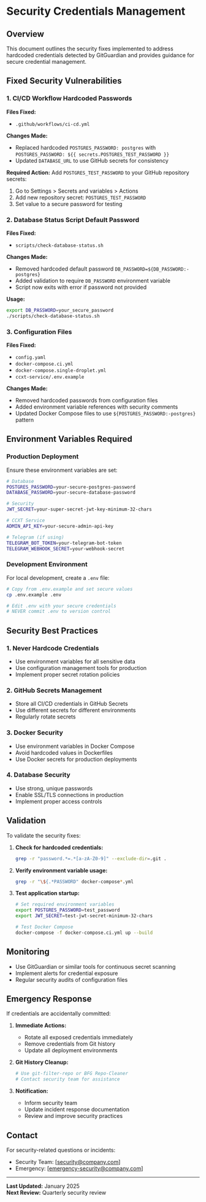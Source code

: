 # Security Credentials Management

## Overview

This document outlines the security fixes implemented to address hardcoded credentials detected by GitGuardian and provides guidance for secure credential management.

## Fixed Security Vulnerabilities

### 1. CI/CD Workflow Hardcoded Passwords

**Files Fixed:**
- `.github/workflows/ci-cd.yml`

**Changes Made:**
- Replaced hardcoded `POSTGRES_PASSWORD: postgres` with `POSTGRES_PASSWORD: ${{ secrets.POSTGRES_TEST_PASSWORD }}`
- Updated `DATABASE_URL` to use GitHub secrets for consistency

**Required Action:**
Add `POSTGRES_TEST_PASSWORD` to your GitHub repository secrets:
1. Go to Settings > Secrets and variables > Actions
2. Add new repository secret: `POSTGRES_TEST_PASSWORD`
3. Set value to a secure password for testing

### 2. Database Status Script Default Password

**Files Fixed:**
- `scripts/check-database-status.sh`

**Changes Made:**
- Removed hardcoded default password `DB_PASSWORD=${DB_PASSWORD:-postgres}`
- Added validation to require `DB_PASSWORD` environment variable
- Script now exits with error if password not provided

**Usage:**
```bash
export DB_PASSWORD=your_secure_password
./scripts/check-database-status.sh
```

### 3. Configuration Files

**Files Fixed:**
- `config.yaml`
- `docker-compose.ci.yml`
- `docker-compose.single-droplet.yml`
- `ccxt-service/.env.example`

**Changes Made:**
- Removed hardcoded passwords from configuration files
- Added environment variable references with security comments
- Updated Docker Compose files to use `${POSTGRES_PASSWORD:-postgres}` pattern

## Environment Variables Required

### Production Deployment

Ensure these environment variables are set:

```bash
# Database
POSTGRES_PASSWORD=your-secure-postgres-password
DATABASE_PASSWORD=your-secure-database-password

# Security
JWT_SECRET=your-super-secret-jwt-key-minimum-32-chars

# CCXT Service
ADMIN_API_KEY=your-secure-admin-api-key

# Telegram (if using)
TELEGRAM_BOT_TOKEN=your-telegram-bot-token
TELEGRAM_WEBHOOK_SECRET=your-webhook-secret
```

### Development Environment

For local development, create a `.env` file:

```bash
# Copy from .env.example and set secure values
cp .env.example .env

# Edit .env with your secure credentials
# NEVER commit .env to version control
```

## Security Best Practices

### 1. Never Hardcode Credentials
- Use environment variables for all sensitive data
- Use configuration management tools for production
- Implement proper secret rotation policies

### 2. GitHub Secrets Management
- Store all CI/CD credentials in GitHub Secrets
- Use different secrets for different environments
- Regularly rotate secrets

### 3. Docker Security
- Use environment variables in Docker Compose
- Avoid hardcoded values in Dockerfiles
- Use Docker secrets for production deployments

### 4. Database Security
- Use strong, unique passwords
- Enable SSL/TLS connections in production
- Implement proper access controls

## Validation

To validate the security fixes:

1. **Check for hardcoded credentials:**
   ```bash
   grep -r "password.*=.*[a-zA-Z0-9]" --exclude-dir=.git .
   ```

2. **Verify environment variable usage:**
   ```bash
   grep -r "\${.*PASSWORD" docker-compose*.yml
   ```

3. **Test application startup:**
   ```bash
   # Set required environment variables
   export POSTGRES_PASSWORD=test_password
   export JWT_SECRET=test-jwt-secret-minimum-32-chars
   
   # Test Docker Compose
   docker-compose -f docker-compose.ci.yml up --build
   ```

## Monitoring

- Use GitGuardian or similar tools for continuous secret scanning
- Implement alerts for credential exposure
- Regular security audits of configuration files

## Emergency Response

If credentials are accidentally committed:

1. **Immediate Actions:**
   - Rotate all exposed credentials immediately
   - Remove credentials from Git history
   - Update all deployment environments

2. **Git History Cleanup:**
   ```bash
   # Use git-filter-repo or BFG Repo-Cleaner
   # Contact security team for assistance
   ```

3. **Notification:**
   - Inform security team
   - Update incident response documentation
   - Review and improve security practices

## Contact

For security-related questions or incidents:
- Security Team: [security@company.com]
- Emergency: [emergency-security@company.com]

---

**Last Updated:** January 2025  
**Next Review:** Quarterly security review